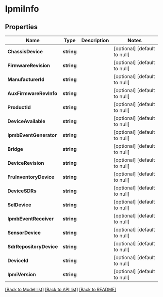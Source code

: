 # IpmiInfo

## Properties
Name | Type | Description | Notes
------------ | ------------- | ------------- | -------------
**ChassisDevice** | **string** |  | [optional] [default to null]
**FirmwareRevision** | **string** |  | [optional] [default to null]
**ManufacturerId** | **string** |  | [optional] [default to null]
**AuxFirmwareRevInfo** | **string** |  | [optional] [default to null]
**ProductId** | **string** |  | [optional] [default to null]
**DeviceAvailable** | **string** |  | [optional] [default to null]
**IpmbEventGenerator** | **string** |  | [optional] [default to null]
**Bridge** | **string** |  | [optional] [default to null]
**DeviceRevision** | **string** |  | [optional] [default to null]
**FruInventoryDevice** | **string** |  | [optional] [default to null]
**DeviceSDRs** | **string** |  | [optional] [default to null]
**SelDevice** | **string** |  | [optional] [default to null]
**IpmbEventReceiver** | **string** |  | [optional] [default to null]
**SensorDevice** | **string** |  | [optional] [default to null]
**SdrRepositoryDevice** | **string** |  | [optional] [default to null]
**DeviceId** | **string** |  | [optional] [default to null]
**IpmiVersion** | **string** |  | [optional] [default to null]

[[Back to Model list]](../README.md#documentation-for-models) [[Back to API list]](../README.md#documentation-for-api-endpoints) [[Back to README]](../README.md)


